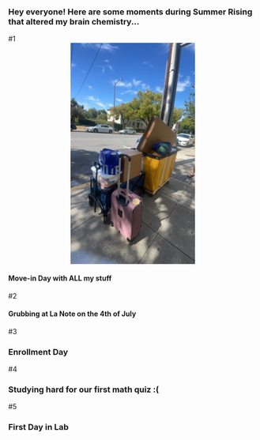 
### Hey everyone! Here are some moments during Summer Rising that altered my brain chemistry... 


#1
<img src="./F2327C3B-E5E1-4EE6-AC23-096230EAB9B3.jpeg" style="width:50%; margin:auto; display:block">
#### Move-in Day with ALL my stuff 

#2 
<img src="" style="width:50%; margin:auto; display:block">
#### Grubbing at La Note on the 4th of July  

#3

### Enrollment Day 

#4 

### Studying hard for our first math quiz :( 

#5

### First Day in Lab 
